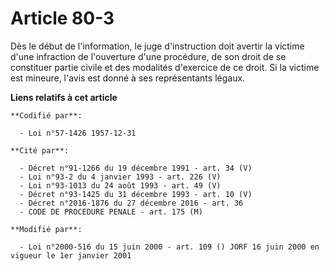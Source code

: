 # Article 80-3

Dès le début de l'information, le juge d'instruction doit avertir la victime d'une infraction de l'ouverture d'une procédure,
de son droit de se constituer partie civile et des modalités d'exercice de ce droit. Si la victime est mineure, l'avis est
donné à ses représentants légaux.

**Liens relatifs à cet article**

	**Codifié par**:

	  - Loi n°57-1426 1957-12-31

	**Cité par**:

	  - Décret n°91-1266 du 19 décembre 1991 - art. 34 (V)
	  - Loi n°93-2 du 4 janvier 1993 - art. 226 (V)
	  - Loi n°93-1013 du 24 août 1993 - art. 49 (V)
	  - Décret n°93-1425 du 31 décembre 1993 - art. 10 (V)
	  - Décret n°2016-1876 du 27 décembre 2016 - art. 36
	  - CODE DE PROCEDURE PENALE - art. 175 (M)

	**Modifié par**:

	  - Loi n°2000-516 du 15 juin 2000 - art. 109 () JORF 16 juin 2000 en vigueur le 1er janvier 2001
